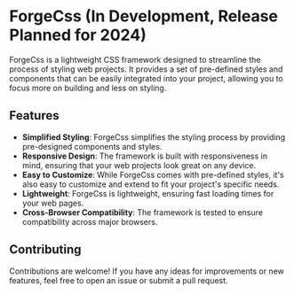 # ForgeCss (In Development, Release Planned for 2024)

ForgeCss is a lightweight CSS framework designed to streamline the process of styling web projects. It provides a set of pre-defined styles and components that can be easily integrated into your project, allowing you to focus more on building and less on styling.

## Features

- **Simplified Styling**: ForgeCss simplifies the styling process by providing pre-designed components and styles.
- **Responsive Design**: The framework is built with responsiveness in mind, ensuring that your web projects look great on any device.
- **Easy to Customize**: While ForgeCss comes with pre-defined styles, it's also easy to customize and extend to fit your project's specific needs.
- **Lightweight**: ForgeCss is lightweight, ensuring fast loading times for your web pages.
- **Cross-Browser Compatibility**: The framework is tested to ensure compatibility across major browsers.

## Contributing

Contributions are welcome! If you have any ideas for improvements or new features, feel free to open an issue or submit a pull request.
